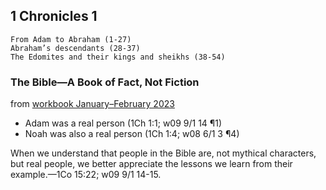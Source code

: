 ## 1 Chronicles 1

```
From Adam to Abraham (1-27)
Abraham’s descendants (28-37)
The Edomites and their kings and sheikhs (38-54)
```

### The Bible—A Book of Fact, Not Fiction

from [workbook January–February 2023](https://www.jw.org/en/library/jw-meeting-workbook/january-february-2023-mwb/Life-and-Ministry-Meeting-Schedule-for-January-16-22-2023/The-Bible-A-Book-of-Fact-Not-Fiction/)

- Adam was a real person (1Ch 1:1; w09 9/1 14 ¶1)
- Noah was also a real person (1Ch 1:4; w08 6/1 3 ¶4)

When we understand that people in the Bible are, not mythical characters, but real people, we better appreciate the lessons we learn from their example.​—1Co 15:22; w09 9/1 14-15.
